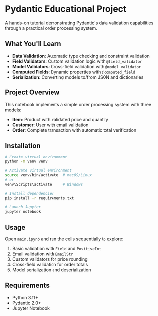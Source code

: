 # Pydantic Educational Project

A hands-on tutorial demonstrating Pydantic's data validation capabilities through a practical order processing system.

## What You'll Learn

- **Data Validation**: Automatic type checking and constraint validation
- **Field Validators**: Custom validation logic with `@field_validator`
- **Model Validators**: Cross-field validation with `@model_validator`
- **Computed Fields**: Dynamic properties with `@computed_field`
- **Serialization**: Converting models to/from JSON and dictionaries

## Project Overview

This notebook implements a simple order processing system with three models:
- **Item**: Product with validated price and quantity
- **Customer**: User with email validation
- **Order**: Complete transaction with automatic total verification

## Installation

```bash
# Create virtual environment
python -m venv venv

# Activate virtual environment
source venv/bin/activate  # macOS/Linux
# or
venv\Scripts\activate     # Windows

# Install dependencies
pip install -r requirements.txt

# Launch Jupyter
jupyter notebook
```

## Usage

Open `main.ipynb` and run the cells sequentially to explore:
1. Basic validation with `Field` and `PositiveInt`
2. Email validation with `EmailStr`
3. Custom validators for price rounding
4. Cross-field validation for order totals
5. Model serialization and deserialization

## Requirements

- Python 3.11+
- Pydantic 2.0+
- Jupyter Notebook
